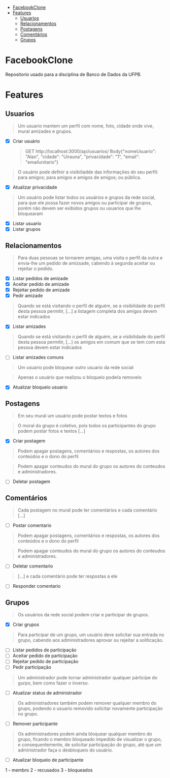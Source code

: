 - [FacebookClone](#facebookclone)
- [Features](#features)
    - [Usuarios](#usuarios)
    - [Relacionamentos](#relacionamentos)
    - [Postagens](#postagens)
    - [Comentários](#coment%C3%A1rios)
    - [Grupos](#grupos)

# FacebookClone

Repositorio usado para a disciplina de Banco de Dados da UFPB.

# Features

## Usuarios

> Um usuario mantem um perfil com nome, foto, cidade onde vive, mural amizades e grupos.

- [x] Criar usuário
  > GET http://localhost:3000/api/usuarios/
  > Body{"nomeUsuario": "Alan", "cidade": "Uirauna", "privacidade": "1", "email": "emailunitario"}

> O usuário pode definir a visibiliadde das informações do seu perfil: para amigos; para amigos e amigos de amigos; ou pública.

- [x] Atualizar privacidade

> Um usuário pode listar todos os usuários e grupos da rede social, para que ele possa fazer novos amigos ou participar de grupos, porém não devem ser exibidos grupos ou usuarios que lhe bloquearam

- [x] Listar usuario
- [x] Listar grupos

## Relacionamentos

> Para duas pessoas se tornarem amigas, uma visita o perfil da outra e envia-lhe um pedido de amizsade, cabendo à segunda aceitar ou rejeitar o pedido.

- [x] Listar pedidos de amizade
- [x] Aceitar pedido de amizade
- [x] Rejeitar pedido de amizade
- [x] Pedir amizade

> Quando se está visitando o perfil de alguém, se a visibilidade do perfil desta pessoa permitir, [...] a listagem completa dos amigos devem estar indicados

- [x] Listar amizades

> Quando se está visitando o perfil de alguém, se a visibilidade do perfil desta pessoa permitir, [...] os amigos em comum que se tem com esta pessoa devem estar indicados

- [ ] Listar amizades comuns

> Um usuario pode bloquear outro usuario da rede social

> Apenas o usuário que realizou o bloqueio podeŕa removelo

- [x] Atualizar bloqueio usuario

## Postagens

> Em seu mural um usuário pode postar textos e fotos

> O moral do grupo é coletivo, pois todos os participantes do grupo podem postar fotos e textos [...]

- [x] Criar postagem

> Podem apagar postagens, comentários e respostas, os autores dos conteúdos e o dono do perfil

> Podem apagar conteudos do mural do grupo os autores do conteudos e administradores.

- [ ] Deletar postagem

## Comentários

> Cada postagem no mural pode ter comentários e cada comentário [...]

- [ ] Postar comentario

> Podem apagar postagens, comentários e respostas, os autores dos conteúdos e o dono do perfil

> Podem apagar conteudos do mural do grupo os autores do conteudos e administradores.

- [ ] Deletar comentario

> [...] e cada comentário pode ter respostas a ele

- [ ] Responder comentario

## Grupos

> Os usuários da rede social podem criar e participar de grupos.

- [x] Criar grupos

> Para participar de um grupo, um usuário deve solicitar sua entrada no grupo, cabendo aos administradores aprovar ou rejeitar a soliticação.

- [ ] Listar pedidos de participação
- [ ] Aceitar pedido de participação
- [ ] Rejeitar pedido de participação
- [ ] Pedir participação

> Um administrador pode tornar administrador qualquer párticipe do gurpo, bem como fazer o inverso.

- [ ] Atualizar status de administrador

> Os administradores também podem remover qualquer membro do grupo, podendo o usuario removido solicitar novamente participação no grupo.

- [ ] Remover participante

> Os administradores podem ainda bloquear qualquer membro do grupo, ficando o membro bloqueado impedido de visualizar o grupo, e consequentemente, de solicitar participação do grupo, até que um administrador faça o desbloqueio do usuário.

- [ ] Atualizar bloqueio de participante



1 - membro
2 - recusados
3 - bloqueados




